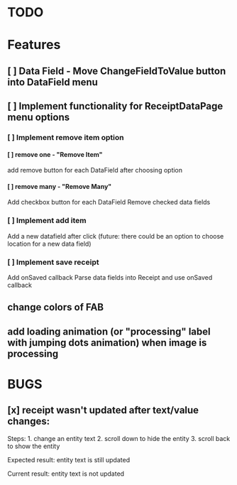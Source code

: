 # TODO

# Features

## [ ] Data Field - Move ChangeFieldToValue button into DataField menu

## [ ] Implement functionality for ReceiptDataPage menu options

### [ ] Implement remove item option

#### [ ] remove one - "Remove Item"
add remove button for each DataField after choosing option

#### [ ] remove many - "Remove Many"
Add checkbox button for each DataField
Remove checked data fields

### [ ] Implement add item 
Add a new datafield after click (future: there could be an option to choose location for a new data field)

### [ ] Implement save receipt
Add onSaved callback
Parse data fields into Receipt and use onSaved callback

## change colors of FAB

## add loading animation (or "processing" label with jumping dots animation) when image is processing

# BUGS

## [x] receipt wasn't updated after text/value changes:
Steps:
    1. change an entity text
    2. scroll down to hide the entity
    3. scroll back to show the entity

Expected result:
    entity text is still updated

Current result:
    entity text is not updated